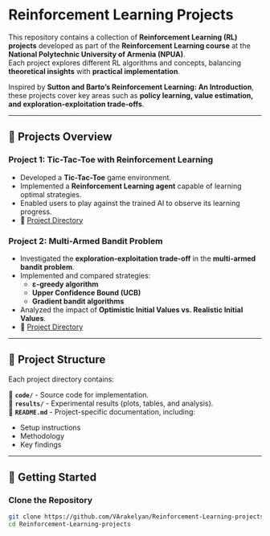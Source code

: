 # **Reinforcement Learning Projects**

This repository contains a collection of **Reinforcement Learning (RL) projects** developed as part of the **Reinforcement Learning course** at the **National Polytechnic University of Armenia (NPUA)**.  
Each project explores different RL algorithms and concepts, balancing **theoretical insights** with **practical implementation**.

Inspired by **Sutton and Barto’s Reinforcement Learning: An Introduction**, these projects cover key areas such as **policy learning, value estimation, and exploration-exploitation trade-offs**.

---

## **📌 Projects Overview**

### **Project 1: Tic-Tac-Toe with Reinforcement Learning**
- Developed a **Tic-Tac-Toe** game environment.
- Implemented a **Reinforcement Learning agent** capable of learning optimal strategies.
- Enabled users to play against the trained AI to observe its learning progress.
- 📂 [Project Directory](https://github.com/VArakelyan/Reinforcement-Learning-projects/tree/main/tic-tac-toe)

### **Project 2: Multi-Armed Bandit Problem**
- Investigated the **exploration-exploitation trade-off** in the **multi-armed bandit problem**.
- Implemented and compared strategies:
  - **ε-greedy algorithm**
  - **Upper Confidence Bound (UCB)**
  - **Gradient bandit algorithms**
- Analyzed the impact of **Optimistic Initial Values vs. Realistic Initial Values**.
- 📂 [Project Directory](https://github.com/VArakelyan/Reinforcement-Learning-projects/tree/main/ten-armed-testbed)

---

## **📂 Project Structure**
Each project directory contains:  

📁 **`code/`** - Source code for implementation.  
📁 **`results/`** - Experimental results (plots, tables, and analysis).  
📄 **`README.md`** - Project-specific documentation, including:  
  - Setup instructions  
  - Methodology  
  - Key findings  

---

## **🚀 Getting Started**

### **Clone the Repository**
```bash
git clone https://github.com/VArakelyan/Reinforcement-Learning-projects.git
cd Reinforcement-Learning-projects
